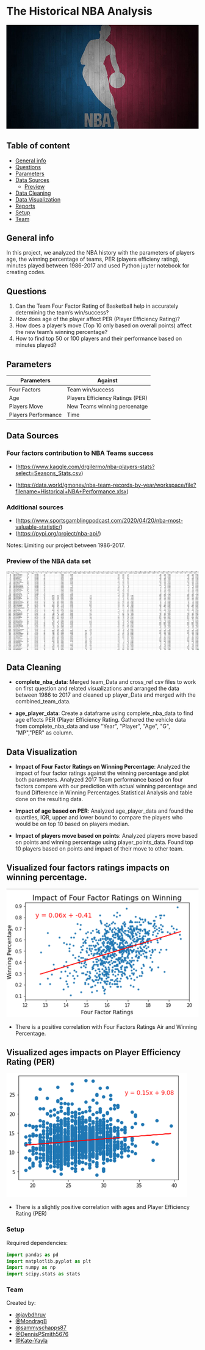 # The Historical NBA Analysis

![NBA Court](/Images/basketballcourt.png)

## Table of content

* [General info](#general-info)
* [Questions](#questions)
* [Parameters](#Parameters)
* [Data Sources](#data_sources)
    * [Preview](#preview)
* [Data Cleaning](#Data_Cleaning)
* [Data Visualization](#Data_Visualization)
* [Reports](#reports)
* [Setup](#setup)
* [Team](#team)

## General info

In this project, we analyzed the NBA history with the parameters of players age, the winning percentage of teams, PER (players efficieny rating), minutes played between 1986-2017 and used Python juyter notebook for creating codes. 

## Questions

1. Can the Team Four Factor Rating of Basketball help in accurately determining the team’s win/success?
2. How does age of the player affect PER (Player Efficiency Rating)?
3. How does a player’s move (Top 10 only based on overall points) affect the new team’s winning percentage?
4. How to find top 50 or 100 players and their performance based on minutes played?

## Parameters

| Parameters | Against |
| --------- | -------- |
|Four Factors | Team win/success
|Age | Players Efficiency Ratings (PER)
|Players Move | New Teams winning percenatge
|Players Performance | Time


## Data Sources

### Four factors contribution to NBA Teams success

* (https://www.kaggle.com/drgilermo/nba-players-stats?select=Seasons_Stats.csv)

* (https://data.world/gmoney/nba-team-records-by-year/workspace/file?filename=Historical+NBA+Performance.xlsx)
  
### Additional sources

* (https://www.sportsgamblingpodcast.com/2020/04/20/nba-most-valuable-statistic/)
* (https://pypi.org/project/nba-api/)
  
Notes: Limiting our project between 1986-2017.

### Preview of the NBA data set

![Preview of our Data](/Images/playerData.png)

## Data Cleaning

* **complete_nba_data**: Merged team_Data and cross_ref csv files to work on first question and related visualizations and arranged the data between 1986 to 2017 and cleaned up player_Data and merged with the combined_team_data. 

* **age_player_data**: Create a dataframe using complete_nba_data  to find age effects PER (Player Efficiency Rating. Gathered the vehicle data from complete_nba_data and use "Year", "Player", "Age", "G", "MP","PER" as column. 

## Data Visualization

* **Impact of Four Factor Ratings on Winning Percentage**: Analyzed the impact of four factor ratings against the winning percentage and plot both parameters. Analyzed 2017 Team performance based on four factors compare with our prediction with actual winning percentage and found Difference in Winning Percentages.Statistical Analysis and table done on the resulting data.

* **Impact of age based on PER**: Analyzed age_player_data and found the quartiles, IQR, upper and lower bound to compare the players who would be on top 10 based on players median. 

* **Impact of players move based on points**: Analyzed players move based on points and winning percentage using player_points_data. Found top 10 players based on points and impact of their move to other team.

## Visualized four factors ratings impacts on winning percentage.

![Winning Percentage](/Images/Impact-Four-Factor-Ratings-on-Winning-Percentage.png)

* There is a positive correlation with Four Factors Ratings Air and Winning Percentage.

## Visualized ages impacts on Player Efficiency Rating (PER)

![Player Efficieny](/Images/ages-impacts-on-player-Efficiency-Rating(PER).png)

* There is a slightly positive correlation with ages and Player Efficiency Rating (PER) 

### Setup

Required dependencies:

``` Python
import pandas as pd
import matplotlib.pyplot as plt
import numpy as np
import scipy.stats as stats
```

### Team

Created by:
* [@jaybdhruv](https://github.com/)
* [@MondragB](https://github.com/MondragB)
* [@sammyschapps87](https://github.com/)
* [@DennisPSmith5676](https://github.com/)
* [@Kate-Yayla](https://github.com/)